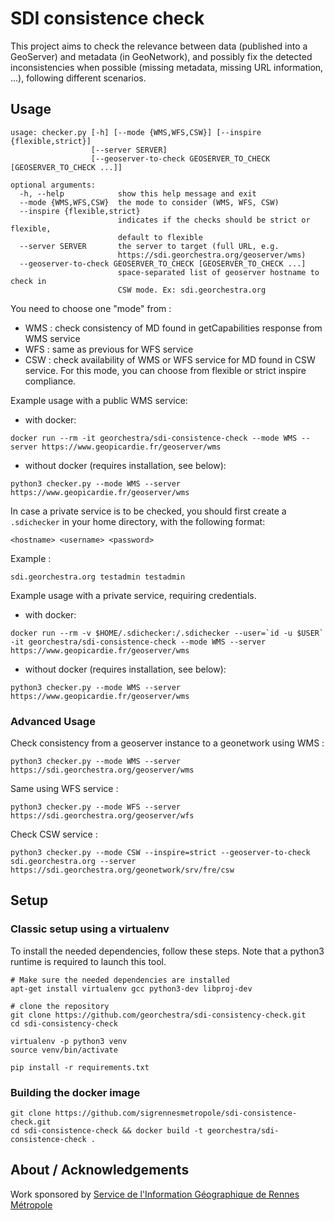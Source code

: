 # SDI consistence check

This project aims to check the relevance between data (published into a GeoServer) and metadata (in GeoNetwork), and possibly fix the detected inconsistencies when possible (missing metadata, missing URL information, ...), following different scenarios.

## Usage

```
usage: checker.py [-h] [--mode {WMS,WFS,CSW}] [--inspire {flexible,strict}]
                  [--server SERVER]
                  [--geoserver-to-check GEOSERVER_TO_CHECK [GEOSERVER_TO_CHECK ...]]

optional arguments:
  -h, --help            show this help message and exit
  --mode {WMS,WFS,CSW}  the mode to consider (WMS, WFS, CSW)
  --inspire {flexible,strict}
                        indicates if the checks should be strict or flexible,
                        default to flexible
  --server SERVER       the server to target (full URL, e.g.
                        https://sdi.georchestra.org/geoserver/wms)
  --geoserver-to-check GEOSERVER_TO_CHECK [GEOSERVER_TO_CHECK ...]
                        space-separated list of geoserver hostname to check in
                        CSW mode. Ex: sdi.georchestra.org
```

You need to choose one "mode" from :

 * WMS : check consistency of MD found in getCapabilities response from WMS service
 * WFS : same as previous for WFS service
 * CSW : check availability of WMS or WFS service for MD found in CSW service.
    For this mode, you can choose from flexible or strict inspire compliance.


Example usage with a public WMS service:
 * with docker:
```
docker run --rm -it georchestra/sdi-consistence-check --mode WMS --server https://www.geopicardie.fr/geoserver/wms
```
 * without docker (requires installation, see below):
```
python3 checker.py --mode WMS --server https://www.geopicardie.fr/geoserver/wms
```


In case a private service is to be checked, you should first create a `.sdichecker` in your home directory, with the following format:
```
<hostname> <username> <password>
```
Example :
```
sdi.georchestra.org testadmin testadmin
```

Example usage with a private service, requiring credentials.
 * with docker:
```
docker run --rm -v $HOME/.sdichecker:/.sdichecker --user=`id -u $USER` -it georchestra/sdi-consistence-check --mode WMS --server https://www.geopicardie.fr/geoserver/wms
```
 * without docker (requires installation, see below):
```
python3 checker.py --mode WMS --server https://www.geopicardie.fr/geoserver/wms
```

### Advanced Usage


Check consistency from a geoserver instance to a geonetwork using WMS :
```
python3 checker.py --mode WMS --server https://sdi.georchestra.org/geoserver/wms
```

Same using WFS service :
```
python3 checker.py --mode WFS --server https://sdi.georchestra.org/geoserver/wfs
```

Check CSW service :
```
python3 checker.py --mode CSW --inspire=strict --geoserver-to-check sdi.georchestra.org --server https://sdi.georchestra.org/geonetwork/srv/fre/csw
```


## Setup

### Classic setup using a virtualenv

To install the needed dependencies, follow these steps. Note that a python3 runtime is required to launch this tool.

```
# Make sure the needed dependencies are installed
apt-get install virtualenv gcc python3-dev libproj-dev

# clone the repository
git clone https://github.com/georchestra/sdi-consistency-check.git
cd sdi-consistency-check

virtualenv -p python3 venv
source venv/bin/activate

pip install -r requirements.txt
```

### Building the docker image

```
git clone https://github.com/sigrennesmetropole/sdi-consistence-check.git
cd sdi-consistence-check && docker build -t georchestra/sdi-consistence-check .
```

## About / Acknowledgements

Work sponsored by [Service de l'Information Géographique de Rennes Métropole](https://github.com/sigrennesmetropole/)
